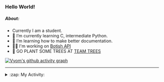 ### Hello World!

##### About:
- Currently I am a student.
- 🌱 I’m currently learning C, intermediate Python.
- 🌱 I’m learning how to make better documentation.
- 👨‍💻 I'm working on [Botish API](https://github.com/Vyvy-vi/api)
- 🌱 GO PLANT SOME TREES AT [TEAM TREES](https://teamtrees.org/)

[![Vyom's github activity graph](https://activity-graph.herokuapp.com/graph?username=Vyvy-vi)](https://github.com/ashutosh00710/github-readme-activity-graph)

---
<details>
  <summary>:zap: My Activity:</summary>
  
<!--START_SECTION:waka-->
![Code Time](http://img.shields.io/badge/Code%20Time-731%20hrs%2035%20mins-blue)

**I'm a Night 🦉** 

```text
🌞 Morning    57 commits     ██░░░░░░░░░░░░░░░░░░░░░░░   7.97% 
🌆 Daytime    164 commits    █████░░░░░░░░░░░░░░░░░░░░   22.94% 
🌃 Evening    249 commits    ████████░░░░░░░░░░░░░░░░░   34.83% 
🌙 Night      245 commits    ████████░░░░░░░░░░░░░░░░░   34.27%

```
📅 **I'm Most Productive on Sunday** 

```text
Monday       69 commits     ██░░░░░░░░░░░░░░░░░░░░░░░   9.65% 
Tuesday      121 commits    ████░░░░░░░░░░░░░░░░░░░░░   16.92% 
Wednesday    114 commits    ████░░░░░░░░░░░░░░░░░░░░░   15.94% 
Thursday     104 commits    ███░░░░░░░░░░░░░░░░░░░░░░   14.55% 
Friday       77 commits     ██░░░░░░░░░░░░░░░░░░░░░░░   10.77% 
Saturday     84 commits     ███░░░░░░░░░░░░░░░░░░░░░░   11.75% 
Sunday       146 commits    █████░░░░░░░░░░░░░░░░░░░░   20.42%

```


📊 **This Week I Spent My Time On** 

```text
🔥 Editors: 
VS Code                  8 hrs 59 mins       ████████████████████████░   95.72% 
Vim                      24 mins             █░░░░░░░░░░░░░░░░░░░░░░░░   4.28%

🐱‍💻 Projects: 
praise_backend_js        4 hrs 7 mins        ███████████░░░░░░░░░░░░░░   43.95% 
phishing-check-bot       3 hrs 33 mins       █████████░░░░░░░░░░░░░░░░   37.91% 
session-3-revision       42 mins             █░░░░░░░░░░░░░░░░░░░░░░░░   7.48% 
Unknown Project          38 mins             █░░░░░░░░░░░░░░░░░░░░░░░░   6.76% 
TEC-Discord-Automation   8 mins              ░░░░░░░░░░░░░░░░░░░░░░░░░   1.46%

```


 Last Updated on 18/04/2022 00:10:29 UTC
<!--END_SECTION:waka-->
</details>
